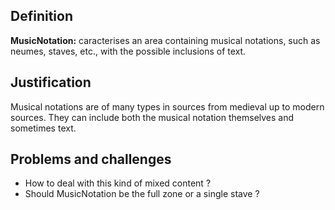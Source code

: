 ## Definition

**MusicNotation:** caracterises an area containing musical notations, such as neumes, staves, etc., with the possible inclusions of text.

## Justification

Musical notations are of many types in sources from medieval up to modern sources. They can include both the musical notation themselves and sometimes text.

## Problems and challenges

- How to deal with this kind of mixed content ?
- Should MusicNotation be the full zone or a single stave ?

